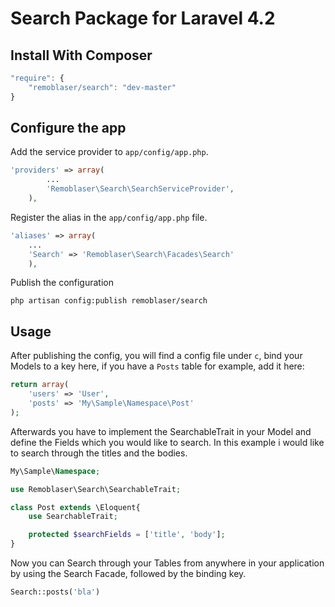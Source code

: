 # Search Package for Laravel 4.2

## Install With Composer

```js
"require": {
    "remoblaser/search": "dev-master"
}
```

## Configure the app
Add the service provider to `app/config/app.php`.

```php
'providers' => array(
		...
        'Remoblaser\Search\SearchServiceProvider',
	),
```

Register the alias in the `app/config/app.php` file.

```php
'aliases' => array(
    ...
    'Search' => 'Remoblaser\Search\Facades\Search'
	),
```

Publish the configuration
```
php artisan config:publish remoblaser/search
```

## Usage

After publishing the config, you will find a config file under `c`, bind your Models to a key here, if you have a `Posts` table for example, add it here:

```php
return array(
    'users' => 'User',
    'posts' => 'My\Sample\Namespace\Post'
);
```

Afterwards you have to implement the SearchableTrait in your Model and define the Fields which you would like to search. In this example i would like to search through the titles and the bodies.

```php
My\Sample\Namespace;

use Remoblaser\Search\SearchableTrait;

class Post extends \Eloquent{
    use SearchableTrait;

    protected $searchFields = ['title', 'body'];
}
```

Now you can Search through your Tables from anywhere in your application by using the Search Facade, followed by the binding key.

```php
Search::posts('bla')
```